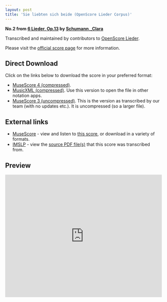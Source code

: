 ```yaml
---
layout: post
title: 'Sie liebten sich beide (OpenScore Lieder Corpus)'
---
```


__No.2 from [6 Lieder, Op.13](https://fourscoreandmore.org/openscore/lieder/Schumann,_Clara/6_Lieder,_Op.13/) by [Schumann,_Clara](https://fourscoreandmore.org/openscore/lieder/Schumann,_Clara)__

Transcribed and maintained by contributors to [OpenScore Lieder].

Please visit the [official score page] for more information.

[official score page]: https://musescore.com/openscore-lieder-corpus/scores/5125680
[OpenScore Lieder]: https://musescore.com/openscore-lieder-corpus

## Direct Download

Click on the links below to download the score in your preferred format:
- [MuseScore 4 (compressed)](https://github.com/openscore/lieder/blob/main/scores/Schumann,_Clara/6_Lieder,_Op.13/2_Sie_liebten_sich_beide/lc5125680.mscz?raw=true).
- [MusicXML (compressed)](https://github.com/openscore/lieder/blob/main/scores/Schumann,_Clara/6_Lieder,_Op.13/2_Sie_liebten_sich_beide/lc5125680.mxl?raw=true). Use this version to open the file in other notation apps.
- [MuseScore 3 (uncompressed)](https://github.com/openscore/lieder/blob/main/scores/Schumann,_Clara/6_Lieder,_Op.13/2_Sie_liebten_sich_beide/lc5125680.mscx?raw=true). This is the version as transcribed by our team (with no updates etc.). It is uncompressed (so a larger file).

## External links

- [MuseScore] - view and listen to [this score][MuseScore], or download in a variety of formats.
- [IMSLP] - view the [source PDF file(s)][IMSLP] that this score was transcribed from.

[MuseScore]: https://musescore.com/score/5125680
[IMSLP]: https://imslp.org/wiki/Special:ReverseLookup/348578

## Preview

<iframe width="100%" height="394" src="https://musescore.com/openscore-lieder-corpus/scores/5125680/embed" frameborder="0" allowfullscreen allow="autoplay; fullscreen"></iframe>
